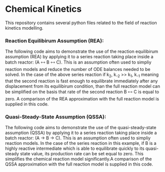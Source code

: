 # Chemical Kinetics
 This repository contains several python files related to the field of reaction kinetics modelling.
### Reaction Equilibirum Assumption (REA):
The following code aims to demonstrate the use of the reaction equilibirum assumption (REA) by applying it
to a series reaction taking place inside a batch reactor: (A 🡘 B 🡘 C).
This is an assumption often used to simpliy reaction models and reduce the number of ODE balances needed to be solved. In the case of the above series reaction if k<sub>2</sub>, k<sub>-2</sub> >> k<sub>1</sub>, k<sub>-1</sub>  meaning that 
the second reaction is fast enough to equilibrate  immediately after any displacement from its equilibirum condition, 
than the full reaction model can be simplified on the basis that rate of the second reaction B 🡘 C is equal to zero. A comparison of the REA approximation with the full reaction model is supplied in this code.

### Quasi-Steady-State Assumption (QSSA):
The following code aims to demonstrate the use of the quasi-steady-state assumption (QSSA) by applying it
to a series reaction taking place inside a batch reactor: (A → B → C).
This is an assumption often used to simpliy reaction models. In the case of the series reaction in this example, if B is a highly reactive intermediate which is able to equilibrate quickly to its quasi-steady state value, its production rate can be set equal to zero. This simplifies the chemical reaction model significantly.A comparison of the QSSA approximation with the full reaction model is supplied in this code.
